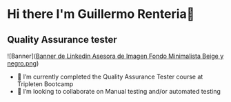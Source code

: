 # Hi there I'm Guillermo Renteria👋
## Quality Assurance tester

![Banner]([Banner de Linkedin Asesora de Imagen Fondo Minimalista Beige y negro.png](https://github.com/GuillermoR26/GuillermoR26/blob/main/Banner%20de%20Linkedin%20Asesora%20de%20Imagen%20Fondo%20Minimalista%20Beige%20y%20negro.png))

- 🌱 I’m currently completed the Quality Assurance Tester course at Tripleten Bootcamp
- 👯 I’m looking to collaborate on Manual testing and/or automated testing

